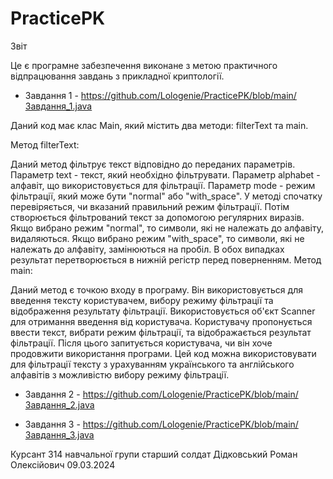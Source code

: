 # PracticePK
Звіт


Це є програмне забезпечення виконане з метою практичного відпрацювання завдань з прикладної криптології.


- Завдання 1 - https://github.com/Lologenie/PracticePK/blob/main/Завдання_1.java

Даний код має клас Main, який містить два методи: filterText та main.

Метод filterText:

Даний метод фільтрує текст відповідно до переданих параметрів.
Параметр text - текст, який необхідно фільтрувати.
Параметр alphabet - алфавіт, що використовується для фільтрації.
Параметр mode - режим фільтрації, який може бути "normal" або "with_space".
У методі спочатку перевіряється, чи вказаний правильний режим фільтрації.
Потім створюється фільтрований текст за допомогою регулярних виразів.
Якщо вибрано режим "normal", то символи, які не належать до алфавіту, видаляються.
Якщо вибрано режим "with_space", то символи, які не належать до алфавіту, замінюються на пробіл.
В обох випадках результат перетворюється в нижній регістр перед поверненням.
Метод main:

Даний метод є точкою входу в програму.
Він використовується для введення тексту користувачем, вибору режиму фільтрації та відображення результату фільтрації.
Використовується об'єкт Scanner для отримання введення від користувача.
Користувачу пропонується ввести текст, вибрати режим фільтрації, та відображається результат фільтрації.
Після цього запитується користувача, чи він хоче продовжити використання програми.
Цей код можна використовувати для фільтрації тексту з урахуванням українського та англійського алфавітів з можливістю вибору режиму фільтрації.

- Завдання 2 - https://github.com/Lologenie/PracticePK/blob/main/Завдання_2.java


- Завдання 3 - https://github.com/Lologenie/PracticePK/blob/main/Завдання_3.java


Курсант 314 навчальної групи
старший солдат Дідковський Роман Олексійович
09.03.2024
